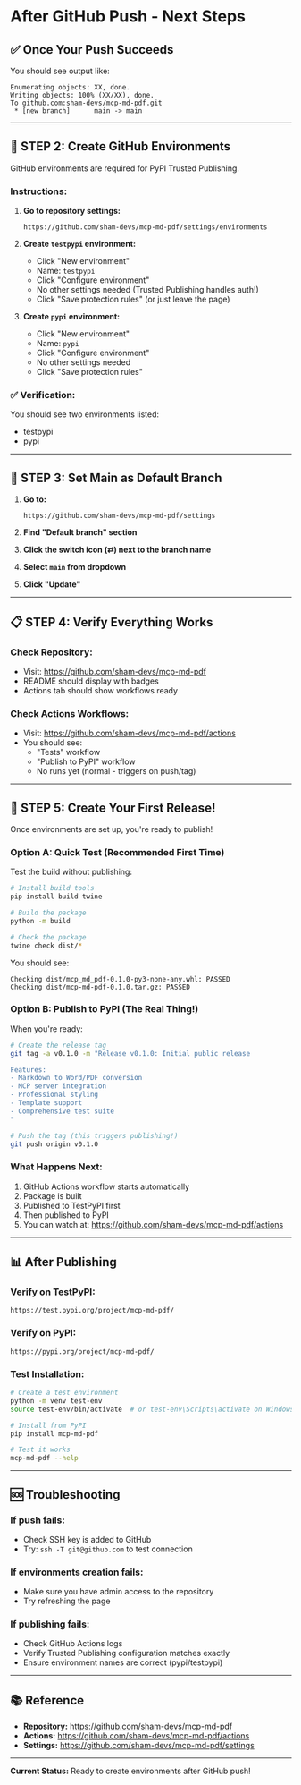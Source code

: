 # After GitHub Push - Next Steps

## ✅ Once Your Push Succeeds

You should see output like:
```
Enumerating objects: XX, done.
Writing objects: 100% (XX/XX), done.
To github.com:sham-devs/mcp-md-pdf.git
 * [new branch]      main -> main
```

---

## 🎯 STEP 2: Create GitHub Environments

GitHub environments are required for PyPI Trusted Publishing.

### Instructions:

1. **Go to repository settings:**
   ```
   https://github.com/sham-devs/mcp-md-pdf/settings/environments
   ```

2. **Create `testpypi` environment:**
   - Click "New environment"
   - Name: `testpypi`
   - Click "Configure environment"
   - No other settings needed (Trusted Publishing handles auth!)
   - Click "Save protection rules" (or just leave the page)

3. **Create `pypi` environment:**
   - Click "New environment"
   - Name: `pypi`
   - Click "Configure environment"
   - No other settings needed
   - Click "Save protection rules"

### ✅ Verification:

You should see two environments listed:
- testpypi
- pypi

---

## 🚀 STEP 3: Set Main as Default Branch

1. **Go to:**
   ```
   https://github.com/sham-devs/mcp-md-pdf/settings
   ```

2. **Find "Default branch" section**

3. **Click the switch icon (⇄) next to the branch name**

4. **Select `main` from dropdown**

5. **Click "Update"**

---

## 📋 STEP 4: Verify Everything Works

### Check Repository:
- Visit: https://github.com/sham-devs/mcp-md-pdf
- README should display with badges
- Actions tab should show workflows ready

### Check Actions Workflows:
- Visit: https://github.com/sham-devs/mcp-md-pdf/actions
- You should see:
  - "Tests" workflow
  - "Publish to PyPI" workflow
  - No runs yet (normal - triggers on push/tag)

---

## 🎉 STEP 5: Create Your First Release!

Once environments are set up, you're ready to publish!

### Option A: Quick Test (Recommended First Time)

Test the build without publishing:

```bash
# Install build tools
pip install build twine

# Build the package
python -m build

# Check the package
twine check dist/*
```

You should see:
```
Checking dist/mcp_md_pdf-0.1.0-py3-none-any.whl: PASSED
Checking dist/mcp-md-pdf-0.1.0.tar.gz: PASSED
```

### Option B: Publish to PyPI (The Real Thing!)

When you're ready:

```bash
# Create the release tag
git tag -a v0.1.0 -m "Release v0.1.0: Initial public release

Features:
- Markdown to Word/PDF conversion
- MCP server integration
- Professional styling
- Template support
- Comprehensive test suite
"

# Push the tag (this triggers publishing!)
git push origin v0.1.0
```

### What Happens Next:

1. GitHub Actions workflow starts automatically
2. Package is built
3. Published to TestPyPI first
4. Then published to PyPI
5. You can watch at: https://github.com/sham-devs/mcp-md-pdf/actions

---

## 📊 After Publishing

### Verify on TestPyPI:
```
https://test.pypi.org/project/mcp-md-pdf/
```

### Verify on PyPI:
```
https://pypi.org/project/mcp-md-pdf/
```

### Test Installation:
```bash
# Create a test environment
python -m venv test-env
source test-env/bin/activate  # or test-env\Scripts\activate on Windows

# Install from PyPI
pip install mcp-md-pdf

# Test it works
mcp-md-pdf --help
```

---

## 🆘 Troubleshooting

### If push fails:
- Check SSH key is added to GitHub
- Try: `ssh -T git@github.com` to test connection

### If environments creation fails:
- Make sure you have admin access to the repository
- Try refreshing the page

### If publishing fails:
- Check GitHub Actions logs
- Verify Trusted Publishing configuration matches exactly
- Ensure environment names are correct (pypi/testpypi)

---

## 📚 Reference

- **Repository:** https://github.com/sham-devs/mcp-md-pdf
- **Actions:** https://github.com/sham-devs/mcp-md-pdf/actions
- **Settings:** https://github.com/sham-devs/mcp-md-pdf/settings

---

**Current Status:** Ready to create environments after GitHub push!
